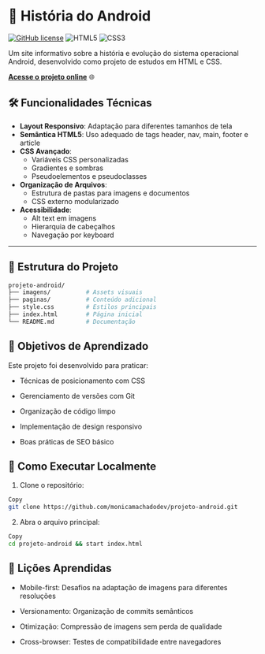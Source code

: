# 📱 História do Android 

[![GitHub license](https://img.shields.io/github/license/monicamachadodev/projeto-android)](https://github.com/monicamachadodev/projeto-android/blob/main/LICENSE)
![HTML5](https://img.shields.io/badge/HTML5-E34F26?logo=html5&logoColor=white)
![CSS3](https://img.shields.io/badge/CSS3-1572B6?logo=css3&logoColor=white)

Um site informativo sobre a história e evolução do sistema operacional Android, desenvolvido como projeto de estudos em HTML e CSS.

[**Acesse o projeto online**](https://monicamachadodev.github.io/projeto-android/) 🌐



## 🛠️ Funcionalidades Técnicas

- **Layout Responsivo**: Adaptação para diferentes tamanhos de tela
- **Semântica HTML5**: Uso adequado de tags header, nav, main, footer e article
- **CSS Avançado**:
  - Variáveis CSS personalizadas
  - Gradientes e sombras
  - Pseudoelementos e pseudoclasses
- **Organização de Arquivos**:
  - Estrutura de pastas para imagens e documentos
  - CSS externo modularizado
- **Acessibilidade**:
  - Alt text em imagens
  - Hierarquia de cabeçalhos
  - Navegação por keyboard

---

## 📂 Estrutura do Projeto

```bash
projeto-android/
├── imagens/          # Assets visuais
├── paginas/          # Conteúdo adicional
├── style.css         # Estilos principais
├── index.html        # Página inicial
└── README.md         # Documentação
```
## 🎯 Objetivos de Aprendizado
Este projeto foi desenvolvido para praticar:

- Técnicas de posicionamento com CSS

- Gerenciamento de versões com Git

- Organização de código limpo

- Implementação de design responsivo

- Boas práticas de SEO básico

## 🚀 Como Executar Localmente
1. Clone o repositório:

```bash
Copy
git clone https://github.com/monicamachadodev/projeto-android.git
```
2. Abra o arquivo principal:

```bash
Copy
cd projeto-android && start index.html
```

## 📌 Lições Aprendidas
- Mobile-first: Desafios na adaptação de imagens para diferentes resoluções

- Versionamento: Organização de commits semânticos

- Otimização: Compressão de imagens sem perda de qualidade

- Cross-browser: Testes de compatibilidade entre navegadores

